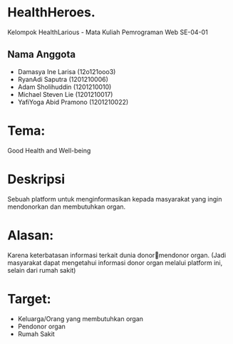 # HealthHeroes.
Kelompok HealthLarious - Mata Kuliah Pemrograman Web SE-04-01

## Nama Anggota
- Damasya Ine Larisa (12o121ooo3)
- RyanAdi Saputra (1201210006)
- Adam Sholihuddin (1201210010)
- Michael Steven Lie (1201210017)
- YafiYoga Abid Pramono (1201210022)

# Tema:
Good Health and Well-being

# Deskripsi
Sebuah platform untuk menginformasikan kepada
masyarakat yang ingin mendonorkan dan membutuhkan
organ. 

# Alasan:
Karena keterbatasan informasi terkait dunia donormendonor organ. (Jadi masyarakat dapat mengetahui
informasi donor organ melalui platform ini, selain dari
rumah sakit)

# Target:
- Keluarga/Orang yang membutuhkan organ
- Pendonor organ
- Rumah Sakit


